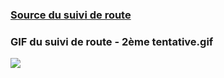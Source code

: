 ### [Source du suivi de route](https://github.com/NVIDIA-AI-IOT/jetbot/tree/master/notebooks/road_following)

### GIF du suivi de route - 2ème tentative.gif

![](https://github.com/Poblit0/MiniAtlas/blob/main/Rapports%20s%C3%A9ances/MAUVOISIN%20Paul/S%C3%A9ance%2014/Suivi%20de%20route%20-%202%C3%A8me%20tentative.gif)
